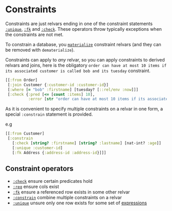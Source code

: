 # Constraints

Constraints are just relvars ending in one of the constraint statements [`:unique`](unique.md),
[`:fk`](fk.md) and [`:check`](check.md). These operators throw typically exceptions when the constraints are not met.

To constrain a database, you [`materialize`](materialization.md) constraint relvars (and they can be removed with `dematerialize`).

Constraints can apply to _any_ relvar, so you can apply constraints to derived relvars and joins, here
is the obligatory `order can have at most 10 items if its associated customer is called bob and its tuesday` constraint.

```clojure 
[[:from Order] 
 [:join Customer {:customer-id :customer-id}]
 [:where [= "bob" :firstname] [tuesday? [::rel/env :now]]]
 [:check {:pred [<= [count :items] 10],
          :error [str "order can have at most 10 items if its associated customer is called bob and its tuesday, found: " [count :items]]}]]
```

As it is convenient to specify multiple constraints on a relvar in one form, a special
`:constrain` statement is provided.

e.g

```clojure 
[[:from Customer]
 [:constrain
   [:check [string? :firstname] [string? :lastname] [nat-int? :age]]
   [:unique :customer-id]
   [:fk Address {:address-id :address-id}]]]
```

## Constraint operators

- [`:check`](check.md) ensure certain predicates hold
- [`:req`](req.md) ensure cols exist
- [`:fk`](fk.md) ensure a referenced row exists in some other relvar
- [`:constrain`](constrain.md) combine multiple constraints on a relvar
- [`:unique`](unique.md) unsure only one row exists for some set of [expressions](expr.md)